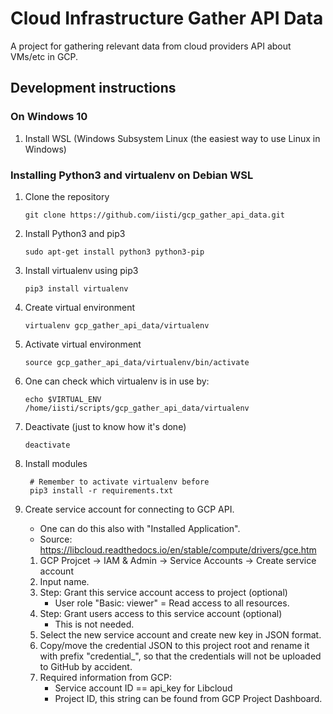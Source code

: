 # Cloud Infrastructure Gather API Data
A project for gathering relevant data from cloud providers API about VMs/etc in GCP.

## Development instructions
### On Windows 10
1. Install WSL (Windows Subsystem Linux (the easiest way to use Linux in Windows)

### Installing Python3 and virtualenv on Debian WSL
1. Clone the repository

       git clone https://github.com/iisti/gcp_gather_api_data.git
1. Install Python3 and pip3

       sudo apt-get install python3 python3-pip
1. Install virtualenv using pip3

       pip3 install virtualenv
1. Create virtual environment

       virtualenv gcp_gather_api_data/virtualenv
1. Activate virtual environment

       source gcp_gather_api_data/virtualenv/bin/activate
1. One can check which virtualenv is in use by:

       echo $VIRTUAL_ENV
       /home/iisti/scripts/gcp_gather_api_data/virtualenv
1. Deactivate (just to know how it's done)

       deactivate

1. Install modules

        # Remember to activate virtualenv before
        pip3 install -r requirements.txt
        
1. Create service account for connecting to GCP API.
    * One can do this also with "Installed Application".
    * Source: https://libcloud.readthedocs.io/en/stable/compute/drivers/gce.htm
    1. GCP Projcet -> IAM & Admin -> Service Accounts -> Create service account
    1. Input name.
    1. Step: Grant this service account access to project (optional)
       * User role "Basic: viewer" = Read access to all resources.
    1. Step: Grant users access to this service account (optional)
       * This is not needed.
    1. Select the new service account and create new key in JSON format.
    1. Copy/move the credential JSON to this project root and rename it with prefix "credential_", so
      that the credentials will not be uploaded to GitHub by accident.
    1. Required information from GCP:
       * Service account ID == api_key for Libcloud
       * Project ID, this string can be found from GCP Project Dashboard.
